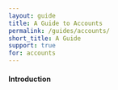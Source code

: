 ```yaml
---
layout: guide
title: A Guide to Accounts
permalink: /guides/accounts/
short_title: A Guide
support: true
for: accounts
---
```


#### Introduction